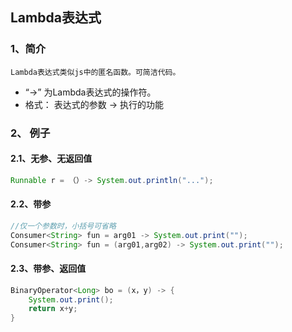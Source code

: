 ## Lambda表达式
### 1、简介
	Lambda表达式类似js中的匿名函数。可简洁代码。
- “->” 为Lambda表达式的操作符。
- 格式：
	表达式的参数 -> 执行的功能
### 2、	例子
#### 2.1、无参、无返回值
```java
Runnable r = （）-> System.out.println("...");
```
#### 2.2、带参
```java
//仅一个参数时，小括号可省略
Consumer<String> fun = arg01 -> System.out.print("");
Consumer<String> fun = (arg01,arg02) -> System.out.print("");
```
#### 2.3、带参、返回值
```java
BinaryOperator<Long> bo = (x，y) -> {
    System.out.print();
    return x+y;
}
```